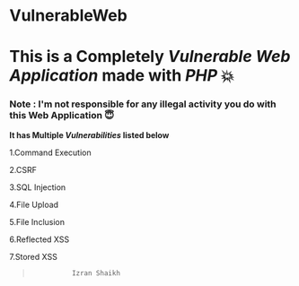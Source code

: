 # VulnerableWeb
# This is a Completely _Vulnerable Web Application_ made with _PHP_ :boom:

### Note : I'm not responsible for any illegal activity you do with this Web Application :innocent:

**It has Multiple _Vulnerabilities_ listed below**

1.Command Execution

2.CSRF

3.SQL Injection

4.File Upload

5.File Inclusion

6.Reflected XSS

7.Stored XSS

> 				Izran Shaikh

